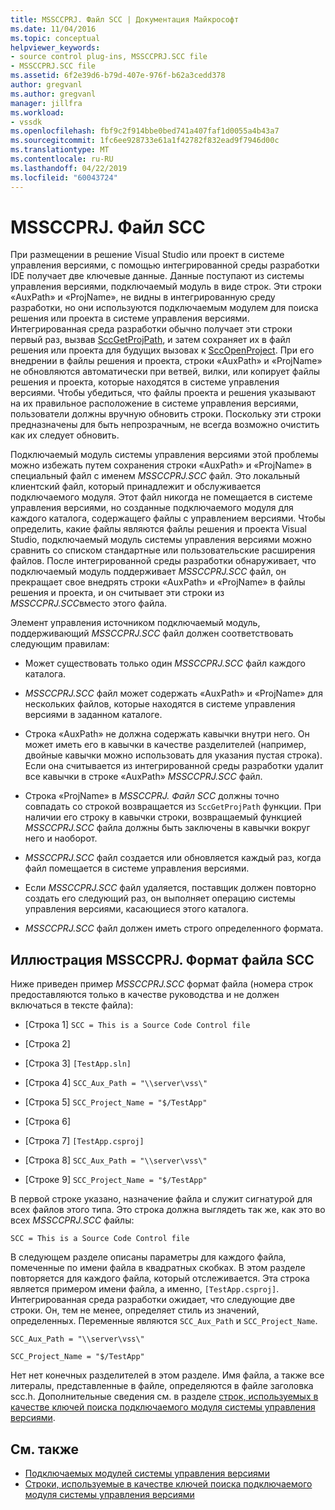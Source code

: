 ```yaml
---
title: MSSCCPRJ. Файл SCC | Документация Майкрософт
ms.date: 11/04/2016
ms.topic: conceptual
helpviewer_keywords:
- source control plug-ins, MSSCCPRJ.SCC file
- MSSCCPRJ.SCC file
ms.assetid: 6f2e39d6-b79d-407e-976f-b62a3cedd378
author: gregvanl
ms.author: gregvanl
manager: jillfra
ms.workload:
- vssdk
ms.openlocfilehash: fbf9c2f914bbe0bed741a407faf1d0055a4b43a7
ms.sourcegitcommit: 1fc6ee928733e61a1f42782f832ead9f7946d00c
ms.translationtype: MT
ms.contentlocale: ru-RU
ms.lasthandoff: 04/22/2019
ms.locfileid: "60043724"
---
```

# <a name="mssccprjscc-file"></a>MSSCCPRJ. Файл SCC
При размещении в решение Visual Studio или проект в системе управления версиями, с помощью интегрированной среды разработки IDE получает две ключевые данные. Данные поступают из системы управления версиями, подключаемый модуль в виде строк. Эти строки «AuxPath» и «ProjName», не видны в интегрированную среду разработки, но они используются подключаемым модулем для поиска решения или проекта в системе управления версиями. Интегрированная среда разработки обычно получает эти строки первый раз, вызвав [SccGetProjPath](../extensibility/sccgetprojpath-function.md), и затем сохраняет их в файл решения или проекта для будущих вызовах к [SccOpenProject](../extensibility/sccopenproject-function.md). При его внедрении в файлы решения и проекта, строки «AuxPath» и «ProjName» не обновляются автоматически при ветвей, вилки, или копирует файлы решения и проекта, которые находятся в системе управления версиями. Чтобы убедиться, что файлы проекта и решения указывают на их правильное расположение в системе управления версиями, пользователи должны вручную обновить строки. Поскольку эти строки предназначены для быть непрозрачным, не всегда возможно очистить как их следует обновить.

 Подключаемый модуль системы управления версиями этой проблемы можно избежать путем сохранения строки «AuxPath» и «ProjName» в специальный файл с именем *MSSCCPRJ.SCC* файл. Это локальный клиентский файл, который принадлежит и обслуживается подключаемого модуля. Этот файл никогда не помещается в системе управления версиями, но созданные подключаемого модуля для каждого каталога, содержащего файлы с управлением версиями. Чтобы определить, какие файлы являются файлы решения и проекта Visual Studio, подключаемый модуль системы управления версиями можно сравнить со списком стандартные или пользовательские расширения файлов. После интегрированной среды разработки обнаруживает, что подключаемый модуль поддерживает *MSSCCPRJ.SCC* файл, он прекращает свое внедрять строки «AuxPath» и «ProjName» в файлы решения и проекта, и он считывает эти строки из *MSSCCPRJ.SCC*вместо этого файла.

 Элемент управления источником подключаемый модуль, поддерживающий *MSSCCPRJ.SCC* файл должен соответствовать следующим правилам:

- Может существовать только один *MSSCCPRJ.SCC* файл каждого каталога.

- *MSSCCPRJ.SCC* файл может содержать «AuxPath» и «ProjName» для нескольких файлов, которые находятся в системе управления версиями в заданном каталоге.

- Строка «AuxPath» не должна содержать кавычки внутри него. Он может иметь его в кавычки в качестве разделителей (например, двойные кавычки можно использовать для указания пустая строка). Если она считывается из интегрированной среды разработки удалит все кавычки в строке «AuxPath» *MSSCCPRJ.SCC* файл.

- Строка «ProjName» в *MSSCCPRJ. Файл SCC* должны точно совпадать со строкой возвращается из `SccGetProjPath` функции. При наличии его строку в кавычки строки, возвращаемый функцией *MSSCCPRJ.SCC* файла должны быть заключены в кавычки вокруг него и наоборот.

- *MSSCCPRJ.SCC* файл создается или обновляется каждый раз, когда файл помещается в системе управления версиями.

- Если *MSSCCPRJ.SCC* файл удаляется, поставщик должен повторно создать его следующий раз, он выполняет операцию системы управления версиями, касающиеся этого каталога.

- *MSSCCPRJ.SCC* файл должен иметь строго определенного формата.

## <a name="an-illustration-of-the-mssccprjscc-file-format"></a>Иллюстрация MSSCCPRJ. Формат файла SCC
 Ниже приведен пример *MSSCCPRJ.SCC* формат файла (номера строк предоставляются только в качестве руководства и не должен включаться в тексте файла):

- [Строка 1] `SCC = This is a Source Code Control file`

- [Строка 2]

- [Строка 3] `[TestApp.sln]`

- [Строка 4] `SCC_Aux_Path = "\\server\vss\"`

- [Строка 5] `SCC_Project_Name = "$/TestApp"`

- [Строка 6]

- [Строка 7] `[TestApp.csproj]`

- [Строка 8] `SCC_Aux_Path = "\\server\vss\"`

- [Строке 9] `SCC_Project_Name = "$/TestApp"`

 В первой строке указано, назначение файла и служит сигнатурой для всех файлов этого типа. Это строка должна выглядеть так же, как это во всех *MSSCCPRJ.SCC* файлы:

 `SCC = This is a Source Code Control file`

 В следующем разделе описаны параметры для каждого файла, помеченные по имени файла в квадратных скобках. В этом разделе повторяется для каждого файла, который отслеживается. Эта строка является примером имени файла, а именно, `[TestApp.csproj]`. Интегрированная среда разработки ожидает, что следующие две строки. Он, тем не менее, определяет стиль из значений, определенных. Переменные являются `SCC_Aux_Path` и `SCC_Project_Name`.

 `SCC_Aux_Path = "\\server\vss\"`

 `SCC_Project_Name = "$/TestApp"`

 Нет нет конечных разделителей в этом разделе. Имя файла, а также все литералы, представленные в файле, определяются в файле заголовка scc.h. Дополнительные сведения см. в разделе [строк, используемых в качестве ключей поиска подключаемого модуля системы управления версиями](../extensibility/strings-used-as-keys-for-finding-a-source-control-plug-in.md).

## <a name="see-also"></a>См. также
- [Подключаемых модулей системы управления версиями](../extensibility/source-control-plug-ins.md)
- [Строки, используемые в качестве ключей поиска подключаемого модуля системы управления версиями](../extensibility/strings-used-as-keys-for-finding-a-source-control-plug-in.md)